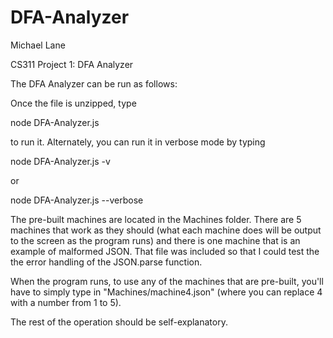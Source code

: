 # DFA-Analyzer
Michael Lane

CS311 Project 1: DFA Analyzer

The DFA Analyzer can be run as follows:

Once the file is unzipped, type 

node DFA-Analyzer.js

to run it. Alternately, you can run it in verbose mode by typing

node DFA-Analyzer.js -v

or

node DFA-Analyzer.js --verbose

The pre-built machines are located in the Machines folder. There are 5
machines that work as they should (what each machine does will be output to
the screen as the program runs) and there is one machine that is an example of
malformed JSON. That file was included so that I could test the the error
handling of the JSON.parse function.

When the program runs, to use any of the machines that are pre-built, you'll
have to simply type in "Machines/machine4.json" (where you can replace 4 with
a number from 1 to 5). 

The rest of the operation should be self-explanatory.
